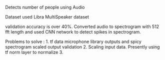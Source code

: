 Detects number of people using Audio

Dataset used Libra MultiSpeaker dataset


validation accuracy is over 40%. Converted audio to spectrogram with 512 fft length and used CNN network to detect spikes in spectrogram.

Problems to solve : 
	1. tf data microphone library outputs and spicy spectrogram scaled output validation
	2. Scaling input data. Presently using tf norm layer to normalize 
	3. 
